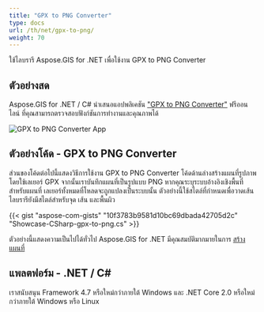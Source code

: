 ```yaml
---
title: "GPX to PNG Converter"
type: docs
url: /th/net/gpx-to-png/
weight: 70
---
```


ใช้ไลบรารี Aspose.GIS for .NET เพื่อใช้งาน GPX to PNG Converter

## **ตัวอย่างสด**

Aspose.GIS for .NET / C# นำเสนอแอปพลิเคชัน ["GPX to PNG Converter"](https://products.aspose.app/gis/viewer/gpx-to-png) ฟรีออนไลน์ ที่คุณสามารถตรวจสอบฟังก์ชันการทำงานและคุณภาพได้

![GPX to PNG Converter App](viewer.png)

## **ตัวอย่างโค้ด - GPX to PNG Converter**

ส่วนของโค้ดต่อไปนี้แสดงวิธีการใช้งาน GPX to PNG Converter โค้ดด้านล่างสร้างแผนที่รูปภาพโดยใช้เลเยอร์ GPX จากนั้นเราบันทึกแผนที่เป็นรูปแบบ PNG หากคุณระบุระบบอ้างอิงเชิงพื้นที่สำหรับแผนที่ เลเยอร์ทั้งหมดที่โหลดจะถูกแปลงเป็นระบบนั้น 
ตัวอย่างนี้ใช้สไตล์ที่กำหนดเพื่อวาดเส้น ไลบรารียังมีสไตล์สำหรับจุด เส้น และพื้นผิว

{{< gist "aspose-com-gists" "10f3783b9581d10bc69dbada42705d2c" "Showcase-CSharp-gpx-to-png.cs" >}}

ตัวอย่างนี้แสดงความเป็นไปได้ทั่วไป Aspose.GIS for .NET มีคุณสมบัติมากมายในการ [สร้างแผนที่](https://docs.aspose.com/gis/net/map-rendering/)

## **แพลตฟอร์ม - .NET / C#**

เราสนับสนุน Framework 4.7 หรือใหม่กว่าภายใต้ Windows และ .NET Core 2.0 หรือใหม่กว่าภายใต้ Windows หรือ Linux
